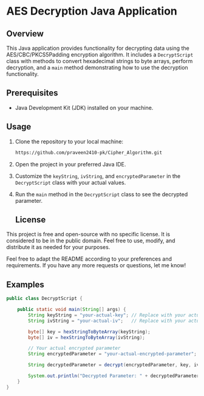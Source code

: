 # AES Decryption Java Application

## Overview

This Java application provides functionality for decrypting data using the AES/CBC/PKCS5Padding encryption algorithm. It includes a `DecryptScript` class with methods to convert hexadecimal strings to byte arrays, perform decryption, and a `main` method demonstrating how to use the decryption functionality.

## Prerequisites

- Java Development Kit (JDK) installed on your machine.

## Usage

1. Clone the repository to your local machine:

    ```bash
    https://github.com/praveen2410-pk/Cipher_Algorithm.git
    ```

2. Open the project in your preferred Java IDE.

3. Customize the `keyString`, `ivString`, and `encryptedParameter` in the `DecryptScript` class with your actual values.

4. Run the `main` method in the `DecryptScript` class to see the decrypted parameter.

   ## License
This project is free and open-source with no specific license. It is considered to be in the public domain. Feel free to use, modify, and distribute it as needed for your purposes.

Feel free to adapt the README according to your preferences and requirements. If you have any more requests or questions, let me know!

## Examples

```java
public class DecryptScript {

    public static void main(String[] args) {
        String keyString = "your-actual-key"; // Replace with your actual key
        String ivString = "your-actual-iv";   // Replace with your actual IV

        byte[] key = hexStringToByteArray(keyString);
        byte[] iv = hexStringToByteArray(ivString);

        // Your actual encrypted parameter
        String encryptedParameter = "your-actual-encrypted-parameter";

        String decryptedParameter = decrypt(encryptedParameter, key, iv);

        System.out.println("Decrypted Parameter: " + decryptedParameter);
    }
}

